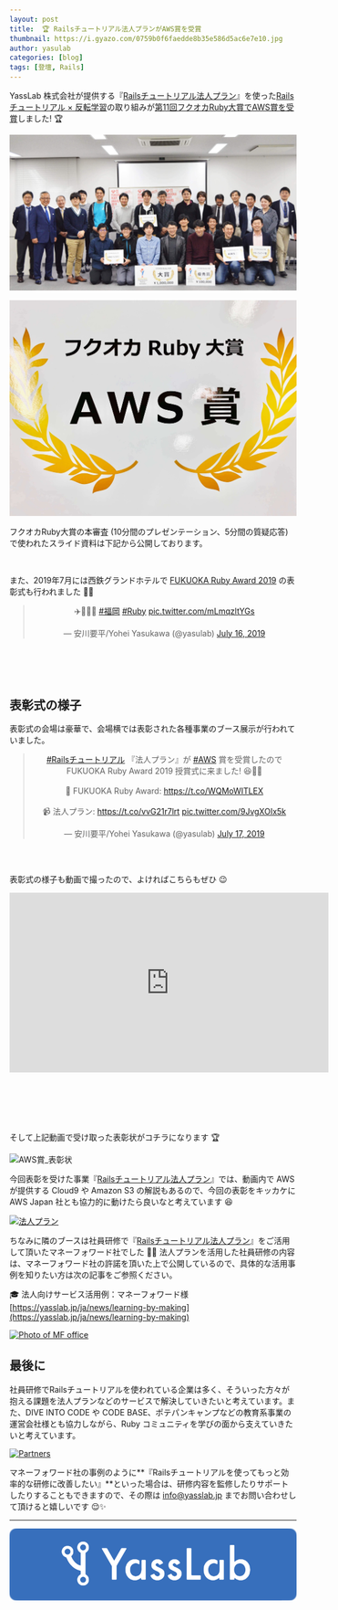 ```yaml
---
layout: post
title:  🏆 Railsチュートリアル法人プランがAWS賞を受賞
thumbnail: https://i.gyazo.com/0759b0f6faedde8b35e586d5ac6e7e10.jpg
author: yasulab
categories: [blog]
tags: [登壇, Rails]
---
```


YassLab 株式会社が提供する『[Railsチュートリアル法人プラン](https://railstutorial.jp/business)』を使った[Railsチュートリアル × 反転学習](https://speakerdeck.com/yasslab/more-interactive-way-of-learning-rails)の取り組みが[第11回フクオカRuby大賞でAWS賞を受賞](http://www.digitalfukuoka.jp/topics/135?locale=ja)しました! 🏆

![Fukuoka Ruby Award 2019](/img/news/fukuoka-ruby-award-2019-photo.jpg)

![AWS Award at Fukuoka Ruby Award 2019](/img/news/fukuoka-ruby-award-2019-aws.jpg)

フクオカRuby大賞の本審査 (10分間のプレゼンテーション、5分間の質疑応答) で使われたスライド資料は下記から公開しております。

<script async class="speakerdeck-embed" data-id="6e2509dc377644c480c230ba57ff22e0" data-ratio="1.33333333333333" src="//speakerdeck.com/assets/embed.js"></script><br>

また、2019年7月には西鉄グランドホテルで [FUKUOKA Ruby Award 2019](http://www.digitalfukuoka.jp/events/185) の表彰式も行われました ️💎✨

<div class="center" style="margin-bottom: 100px;" align="center">
  <blockquote class="twitter-tweet" data-partner="tweetdeck"><p lang="und" dir="ltr">✈️🍜💎✨ <a href="https://twitter.com/hashtag/%E7%A6%8F%E5%B2%A1?src=hash&amp;ref_src=twsrc%5Etfw">#福岡</a>  <a href="https://twitter.com/hashtag/Ruby?src=hash&amp;ref_src=twsrc%5Etfw">#Ruby</a> <a href="https://t.co/mLmqzltYGs">pic.twitter.com/mLmqzltYGs</a></p>&mdash; 安川要平/Yohei Yasukawa (@yasulab) <a href="https://twitter.com/yasulab/status/1151052961843466240?ref_src=twsrc%5Etfw">July 16, 2019</a></blockquote>
</div>


## 表彰式の様子

表彰式の会場は豪華で、会場横では表彰された各種事業のブース展示が行われていました。

<div class="center" style="margin-bottom: 60px;" align="center">
  <blockquote class="twitter-tweet" data-partner="tweetdeck"><p lang="ja" dir="ltr"><a href="https://twitter.com/hashtag/Rails%E3%83%81%E3%83%A5%E3%83%BC%E3%83%88%E3%83%AA%E3%82%A2%E3%83%AB?src=hash&amp;ref_src=twsrc%5Etfw">#Railsチュートリアル</a> 『法人プラン』が <a href="https://twitter.com/hashtag/AWS?src=hash&amp;ref_src=twsrc%5Etfw">#AWS</a> 賞を受賞したので FUKUOKA Ruby Award 2019 授賞式に来ました! 😆💎✨  <br><br>💎 FUKUOKA Ruby Award: <a href="https://t.co/WQMoWITLEX">https://t.co/WQMoWITLEX</a><br><br>📹 法人プラン: <a href="https://t.co/vvG21r7lrt">https://t.co/vvG21r7lrt</a> <a href="https://t.co/9JvgXOIx5k">pic.twitter.com/9JvgXOIx5k</a></p>&mdash; 安川要平/Yohei Yasukawa (@yasulab) <a href="https://twitter.com/yasulab/status/1151312883738804224?ref_src=twsrc%5Etfw">July 17, 2019</a></blockquote>
</div>

表彰式の様子も動画で撮ったので、よければこちらもぜひ 😉

<div class="video" style="margin-bottom: 100px;">
  <iframe width="560" height="315" src="https://www.youtube.com/embed/AhMZkUDxaRU?rel=0&autoplay=0&showinfo=0&controls=1&fs=1&modestbranding=0" frameborder="0" allow="accelerometer; autoplay; encrypted-media; gyroscope; picture-in-picture" allowfullscreen></iframe>
</div>

そして上記動画で受け取った表彰状がコチラになります 🏆

![AWS賞_表彰状](https://i.gyazo.com/7b337dfbfb29ebb337a1ac7faf3d2933.jpg)

今回表彰を受けた事業『[Railsチュートリアル法人プラン](https://railstutorial.jp/business)』では、動画内で AWS が提供する Cloud9 や Amazon S3 の解説もあるので、今回の表彰をキッカケに AWS Japan 社とも協力的に動けたら良いなと考えています 😆

[![法人プラン](https://i.gyazo.com/2094f9ce9068c37c7344f60230787522.png)](https://railstutorial.jp/business)

ちなみに隣のブースは社員研修で『[Railsチュートリアル法人プラン](https://railstutorial.jp/business)』をご活用して頂いたマネーフォワード社でした 🤝💖 法人プランを活用した社員研修の内容は、マネーフォワード社の許諾を頂いた上で公開しているので、具体的な活用事例を知りたい方は次の記事をご参照ください。

🎓 法人向けサービス活用例：マネーフォワード様
[https://yasslab.jp/ja/news/learning-by-making](https://yasslab.jp/ja/news/learning-by-making)

[![Photo of MF office](https://yasslab.jp/img/news/mf-lounge.jpg)](https://yasslab.jp/ja/news/learning-by-making)

## 最後に

社員研修でRailsチュートリアルを使われている企業は多く、そういった方々が抱える課題を法人プランなどのサービスで解決していきたいと考えています。また、DIVE INTO CODE や CODE BASE、ポテパンキャンプなどの教育系事業の運営会社様とも協力しながら、Ruby コミュニティを学びの面から支えていきたいと考えています。

[![Partners](https://i.gyazo.com/bbe2bb9473134caa9abd7d3d652ba637.png)](https://railstutorial.jp/#partners)

マネーフォワード社の事例のように**『Railsチュートリアルを使ってもっと効率的な研修に改善したい』**といった場合は、研修内容を監修したりサポートしたりすることもできますので、その際は info@yasslab.jp までお問い合わせして頂けると嬉しいです 😌✨



-----

[![YassLab Inc.](/img/logos/800x200.png)](/)


